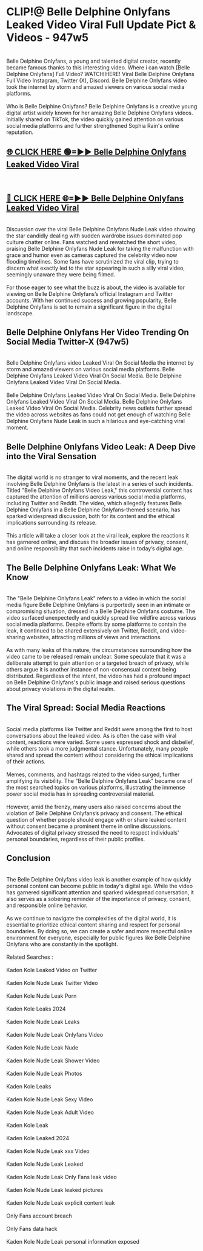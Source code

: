 # CLIP!@ Belle Delphine Onlyfans Leaked Video Viral Full Update Pict & Videos - 947w5
<br>
Belle Delphine Onlyfans, a young and talented digital creator, recently became famous thanks to this interesting video. Where i can watch [Belle Delphine Onlyfans] Full Video? WATCH HERE! Viral Belle Delphine Onlyfans Full Video Instagram, Twitter (X), Discord. Belle Delphine Onlyfans video took the internet by storm and amazed viewers on various social media platforms.
<br><br>
Who is Belle Delphine Onlyfans? Belle Delphine Onlyfans is a creative young digital artist widely known for her amazing Belle Delphine Onlyfans videos. Initially shared on TikTok, the video quickly gained attention on various social media platforms and further strengthened Sophia Rain's online reputation.
<br>
<h2><a href="https://bestclip.site?title=Belle_Delphine_Onlyfans">🌐 CLICK HERE 🟢=►► Belle Delphine Onlyfans Leaked Video Viral</a></h2>
<br>
<h2><a href="https://bestclip.site?title=Belle_Delphine_Onlyfans">🔴 CLICK HERE 🌐=►► Belle Delphine Onlyfans Leaked Video Viral</a></h2>
<br>
Discussion over the viral Belle Delphine Onlyfans Nude Leak video showing the star candidly dealing with sudden wardrobe issues dominated pop culture chatter online. Fans watched and rewatched the short video, praising Belle Delphine Onlyfans Nude Leak for taking the malfunction with grace and humor even as cameras captured the celebrity video now flooding timelines. Some fans have scrutinized the viral clip, trying to discern what exactly led to the star appearing in such a silly viral video, seemingly unaware they were being filmed.
<br><br>
For those eager to see what the buzz is about, the video is available for viewing on Belle Delphine Onlyfans’s official Instagram and Twitter accounts. With her continued success and growing popularity, Belle Delphine Onlyfans is set to remain a significant figure in the digital landscape.
<br>
<h2>Belle Delphine Onlyfans Her Video Trending On Social Media Twitter-X (947w5)</h2>
<br>
Belle Delphine Onlyfans video Leaked Viral On Social Media the internet by storm and amazed viewers on various social media platforms. Belle Delphine Onlyfans Leaked Video Viral On Social Media. Belle Delphine Onlyfans Leaked Video Viral On Social Media.
<br><br>
Belle Delphine Onlyfans Leaked Video Viral On Social Media. Belle Delphine Onlyfans Leaked Video Viral On Social Media. Belle Delphine Onlyfans Leaked Video Viral On Social Media. Celebrity news outlets further spread the video across websites as fans could not get enough of watching Belle Delphine Onlyfans Nude Leak in such a hilarious and eye-catching viral moment.
<br>
<h2>Belle Delphine Onlyfans Video Leak: A Deep Dive into the Viral Sensation</h2>
<br>
The digital world is no stranger to viral moments, and the recent leak involving Belle Delphine Onlyfans is the latest in a series of such incidents. Titled "Belle Delphine Onlyfans Video Leak," this controversial content has captured the attention of millions across various social media platforms, including Twitter and Reddit. The video, which allegedly features Belle Delphine Onlyfans in a Belle Delphine Onlyfans-themed scenario, has sparked widespread discussion, both for its content and the ethical implications surrounding its release.
<br><br>
This article will take a closer look at the viral leak, explore the reactions it has garnered online, and discuss the broader issues of privacy, consent, and online responsibility that such incidents raise in today’s digital age.
<br>
<h2>The Belle Delphine Onlyfans Leak: What We Know</h2>
<br>
The "Belle Delphine Onlyfans Leak" refers to a video in which the social media figure Belle Delphine Onlyfans is purportedly seen in an intimate or compromising situation, dressed in a Belle Delphine Onlyfans costume. The video surfaced unexpectedly and quickly spread like wildfire across various social media platforms. Despite efforts by some platforms to contain the leak, it continued to be shared extensively on Twitter, Reddit, and video-sharing websites, attracting millions of views and interactions.
<br><br>
As with many leaks of this nature, the circumstances surrounding how the video came to be released remain unclear. Some speculate that it was a deliberate attempt to gain attention or a targeted breach of privacy, while others argue it is another instance of non-consensual content being distributed. Regardless of the intent, the video has had a profound impact on Belle Delphine Onlyfans's public image and raised serious questions about privacy violations in the digital realm.
<br>
<h2>The Viral Spread: Social Media Reactions</h2>
<br>
Social media platforms like Twitter and Reddit were among the first to host conversations about the leaked video. As is often the case with viral content, reactions were varied. Some users expressed shock and disbelief, while others took a more judgmental stance. Unfortunately, many people shared and spread the content without considering the ethical implications of their actions.
<br><br>
Memes, comments, and hashtags related to the video surged, further amplifying its visibility. The "Belle Delphine Onlyfans Leak" became one of the most searched topics on various platforms, illustrating the immense power social media has in spreading controversial material.
<br><br>
However, amid the frenzy, many users also raised concerns about the violation of Belle Delphine Onlyfans’s privacy and consent. The ethical question of whether people should engage with or share leaked content without consent became a prominent theme in online discussions. Advocates of digital privacy stressed the need to respect individuals' personal boundaries, regardless of their public profiles.
<br>
<h2>Conclusion</h2>
<br>
The Belle Delphine Onlyfans video leak is another example of how quickly personal content can become public in today's digital age. While the video has garnered significant attention and sparked widespread conversation, it also serves as a sobering reminder of the importance of privacy, consent, and responsible online behavior.
<br><br>
As we continue to navigate the complexities of the digital world, it is essential to prioritize ethical content sharing and respect for personal boundaries. By doing so, we can create a safer and more respectful online environment for everyone, especially for public figures like Belle Delphine Onlyfans who are constantly in the spotlight.
<br><br>
Related Searches :
<br><br>
Kaden Kole Leaked Video on Twitter
<br><br>
Kaden Kole Nude Leak Twitter Video
<br><br>
Kaden Kole Nude Leak Porn
<br><br>
Kaden Kole Leaks 2024
<br><br>
Kaden Kole Nude Leak Leaks
<br><br>
Kaden Kole Nude Leak Onlyfans Video
<br><br>
Kaden Kole Nude Leak Nude
<br><br>
Kaden Kole Nude Leak Shower Video
<br><br>
Kaden Kole Nude Leak Photos
<br><br>
Kaden Kole Leaks
<br><br>
Kaden Kole Nude Leak Sexy Video
<br><br>
Kaden Kole Nude Leak Adult Video
<br><br>
Kaden Kole Leak
<br><br>
Kaden Kole Leaked 2024
<br><br>
Kaden Kole Nude Leak xxx Video
<br><br>
Kaden Kole Nude Leak Leaked
<br><br>
Kaden Kole Nude Leak Only Fans leak video
<br><br>
Kaden Kole Nude Leak leaked pictures
<br><br>
Kaden Kole Nude Leak explicit content leak
<br><br>
Only Fans account breach
<br><br>
Only Fans data hack
<br><br>
Kaden Kole Nude Leak personal information exposed